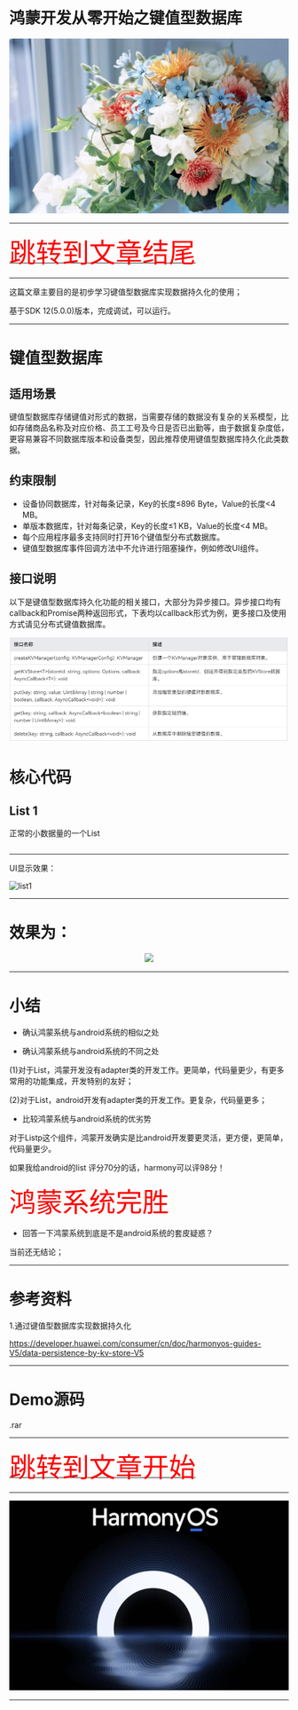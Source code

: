 # 鸿蒙开发从零开始之键值型数据库

<img src="../image/flower_011.png">


---

[<font face='黑体' color=#ff0000 size=40 >跳转到文章结尾</font>](#Demo源码)

---

这篇文章主要目的是初步学习键值型数据库实现数据持久化的使用；



基于SDK 12(5.0.0)版本，完成调试，可以运行。

---

# 键值型数据库

## 适用场景
键值型数据库存储键值对形式的数据，当需要存储的数据没有复杂的关系模型，比如存储商品名称及对应价格、员工工号及今日是否已出勤等，由于数据复杂度低，更容易兼容不同数据库版本和设备类型，因此推荐使用键值型数据库持久化此类数据。


## 约束限制
- 设备协同数据库，针对每条记录，Key的长度≤896 Byte，Value的长度<4 MB。
- 单版本数据库，针对每条记录，Key的长度≤1 KB，Value的长度<4 MB。
- 每个应用程序最多支持同时打开16个键值型分布式数据库。
- 键值型数据库事件回调方法中不允许进行阻塞操作，例如修改UI组件。

## 接口说明

以下是键值型数据库持久化功能的相关接口，大部分为异步接口。异步接口均有callback和Promise两种返回形式，下表均以callback形式为例，更多接口及使用方式请见分布式键值数据库。

![接口说明](接口说明.png)

# 核心代码


## List 1

正常的小数据量的一个List

```java


```

---

UI显示效果：

![list1](list1.png)



---






# 效果为：

<div align="center"> <img src="list_demo.gif" /> </div>


---

# 小结

- 确认鸿蒙系统与android系统的相似之处



- 确认鸿蒙系统与android系统的不同之处

(1)对于List，鸿蒙开发没有adapter类的开发工作。更简单，代码量更少，有更多常用的功能集成，开发特别的友好；

(2)对于List，android开发有adapter类的开发工作。更复杂，代码量更多；



- 比较鸿蒙系统与android系统的优劣势

对于Listp这个组件，鸿蒙开发确实是比android开发要更灵活，更方便，更简单，代码量更少。

如果我给android的list 评分70分的话，harmony可以评98分！


<font face='黑体' color=#ff0000 size=10>鸿蒙系统完胜</font>



- 回答一下鸿蒙系统到底是不是android系统的套皮疑惑？

当前还无结论；


---

# 参考资料

1.通过键值型数据库实现数据持久化

https://developer.huawei.com/consumer/cn/doc/harmonyos-guides-V5/data-persistence-by-kv-store-V5


---

# Demo源码

.rar

---

[<font face='黑体' color=#ff0000 size=40 >跳转到文章开始</font>](#鸿蒙开发从零开始之键值型数据库)

---

<img src="../image/harmony_os_001.png">

---

